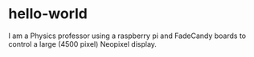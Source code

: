# hello-world
I am a Physics professor using a raspberry pi and FadeCandy boards to control a large (4500 pixel) Neopixel display.
